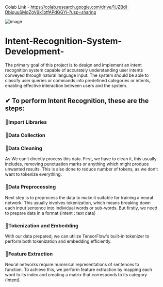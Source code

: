 Colab Link - https://colab.research.google.com/drive/1UZBdI-DbiquuSMqZgV9k1btfAPdGGYi-?usp=sharing

![image](https://github.com/arizzaa13/Intent-Recognition-System-Development-/assets/78647475/8c9b23ec-b017-4b0d-accf-5b7aa09e51a0)
# Intent-Recognition-System-Development-
The primary goal of this project is to design and implement an intent recognition system capable of accurately understanding user intents conveyed through natural language input. The system should be able to classify user queries or commands into predefined categories or intents, enabling effective interaction between users and the system.

## ✔ To perform Intent Recognition, these are the steps:

### 🔳Import Libraries

### 🔳Data Collection

### 🔳Data Cleaning 
As We can’t directly process this data. First, we have to clean it, this usually includes, removing punctuation marks or anything which might produce unwanted results. This is also done to reduce number of tokens, as we don’t want to tokenize everything.

### 🔳Data Preprocessing
Next step is to preprocess the data to make it suitable for training a neural network. This usually involves tokenization, which means breaking down each input sentence into individual words or sub-words.
But firstly, we need to prepare data in a format {intent : text data}

### 🔳Tokenization and Embedding 
With our data prepared, we can utilize TensorFlow's built-in tokenizer to perform both tokenization and embedding efficiently.

### 🔳Feature Extraction
Neural networks require numerical representations of sentences to function. To achieve this, we perform feature extraction by mapping each word to its index and creating a matrix that corresponds to its category (intent).








